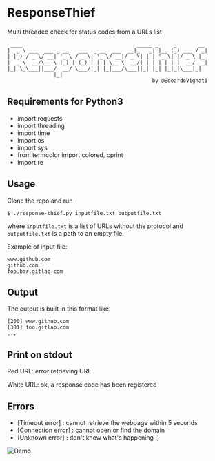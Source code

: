 # ResponseThief
Multi threaded check for status codes from a URLs list


     ____                                     _____ _     _       __ 
    |  _ \ ___  ___ _ __   ___  _ __  ___  __|_   _| |__ (_) ___ / _|
    | |_) / _ \/ __| '_ \ / _ \| '_ \/ __|/ _ \| | | '_ \| |/ _ \ |_ 
    |  _ \  __/\__ \ |_) | (_) | | | \__ \  __/| | | | | | |  __/  _|
    |_| \_\___||___/  __/ \___/|_| |_|___/\___||_| |_| |_|_|\___|_|  
                   |_|             
                                                   by @EdoardoVignati     

## Requirements for Python3
- import requests
- import threading
- import time
- import os
- import sys
- from termcolor import colored, cprint
- import re

## Usage
Clone the repo and run 

```
$ ./response-thief.py inputfile.txt outputfile.txt
```

where ```inputfile.txt``` is a list of URLs without the protocol and ```outputfile.txt``` is a path to an empty file.

Example of input file:
```
www.github.com
github.com
foo.bar.gitlab.com
```


## Output
The output is built in this format like:
```
[200] www.github.com
[301] foo.gitlab.com
...
```

## Print on stdout
Red URL: error retrieving URL

White URL: ok, a response code has been registered 

## Errors
- [Timeout error] : cannot retrieve the webpage within 5 seconds
- [Connection error] : cannot open or find the domain
- [Unknown error] : don't know what's happening :)

![Demo]()
 
